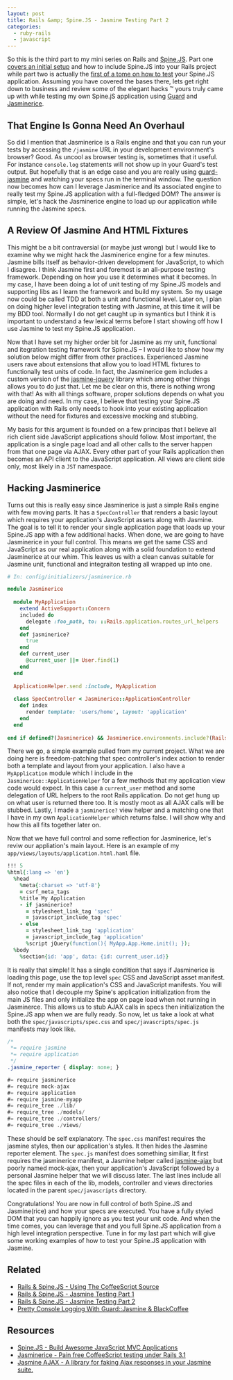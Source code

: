 ```yaml
---
layout: post
title: Rails &amp; Spine.JS - Jasmine Testing Part 2
categories: 
  - ruby-rails
  - javascript
---
```


<p>
  So this is the third part to my mini series on Rails and <a href="http://spinejs.com/">Spine.JS</a>. Part one <a href="/2012/01/15/rails-and-spine-js-using-the-coffeescript-source/">covers an initial setup</a> and how to include Spine.JS into your Rails project while part two is actually the <a href="/2012/01/16/rails-and-spine-js-jasmine-testing-part-1/">first of a tome on how to test</a> your Spine.JS application. Assuming you have covered the bases there, lets get right down to business and review some of the elegant hacks &trade; yours truly came up with while testing my own Spine.jS application using <a href="http://github.com/guard/guard">Guard</a> and <a href="http://github.com/bradphelan/jasminerice">Jasminerice</a>. 
</p>


<h2>That Engine Is Gonna Need An Overhaul</h2>

<p>
  So did I mention that Jasminerice is a Rails engine and that you can run your tests by accessing the <code>/jasmine</code> URL in your development environment's browser? Good. As uncool as browser testing is, sometimes that it useful. For instance <code>console.log</code> statements will not show up in your Guard's test output. But hopefully that is an edge case and you are really using <a href="http://github.com/netzpirat/guard-jasmine">guard-jasmine</a> and watching your specs run in the terminal window. The question now becomes how can I leverage Jasminerice and its associated engine to really test my Spine.JS application with a full-fledged DOM? The answer is simple, let's hack the Jasminerice engine to load up our application while running the Jasmine specs.
</p>


<h2>A Review Of Jasmine And HTML Fixtures</h2>

<p>
  This might be a bit contraversial (or maybe just wrong) but I would like to examine why we might hack the Jasminerice engine for a few minutes. Jasmine bills itself as behavior-driven development for JavaScript, to which I disagree. I think Jasmine first and foremost is an all-purpose testing framework. Depending on how you use it determines what it becomes. In my case, I have been doing a lot of unit testing of my Spine.JS models and supporting libs as I learn the framework and build my system. So my usage now could be called TDD at both a unit and functional level. Later on, I plan on doing higher level integration testing with Jasmine, at this time it will be my BDD tool. Normally I do not get caught up in symantics but I think it is important to understand a few lexical terms before I start showing off how I use Jasmine to test my Spine.JS application. 
</p>

<p>
  Now that I have set my higher order bit for Jasmine as my unit, functional and itegration testing framework for Spine.JS &ndash; I would like to show how my solution below might differ from other practices. Experienced Jasmine users rave about extensions that allow you to load HTML fixtures to functionally test units of code. In fact, the Jasminerice gem includes a custom version of the <a href="https://github.com/velesin/jasmine-jquery">jasmine-jquery</a> library which among other things allows you to do just that. Let me be clear on this, there is nothing wrong with that! As with all things software, proper solutions depends on what you are doing and need. In my case, I believe that testing your Spine.JS application with Rails only needs to hook into your existing application without the need for fixtures and excessive mocking and stubbing.
</p>

<p>
  My basis for this argument is founded on a few principas that I believe all rich client side JavaScript applications should follow. Most important, the application is a single page load and all other calls to the server happen from that one page via AJAX. Every other part of your Rails application then becomes an API client to the JavaScript application. All views are client side only, most likely in a <code>JST</code> namespace.
</p>


<h2>Hacking Jasminerice</h2>

<p>
  Turns out this is really easy since Jasminerice is just a simple Rails engine with few moving parts. It has a <code>SpecController</code> that renders a basic layout which requires your application's JavaScript assets along with Jasmine. The goal is to tell it to render your single application page that loads up your Spine.JS app with a few additional hacks. When done, we are going to have Jasminerice in your full control. This means we get the same CSS and JavaScript as our real application along with a solid foundation to extend Jasminerice at our whim. This leaves us with a clean canvas suitable for Jasmine unit, functional and integraiton testing all wrapped up into one.
</p>


```ruby
# In: config/initializers/jasminerice.rb

module Jasminerice
  
  module MyApplication
    extend ActiveSupport::Concern
    included do
      delegate :foo_path, to: ::Rails.application.routes_url_helpers
    end
    def jasminerice?
      true
    end
    def current_user
      @current_user ||= User.find(1)
    end
  end
  
  ApplicationHelper.send :include, MyApplication
  
  class SpecController < Jasminerice::ApplicationController
    def index
      render template: 'users/home', layout: 'application'
    end
  end
  
end if defined?(Jasminerice) && Jasminerice.environments.include?(Rails.env)
```

<p>
  There we go, a simple example pulled from my current project. What we are doing here is freedom-patching that spec controller's index action to render both a template and layout from your application. I also have a <code>MyApplication</code> module which I include in the <code>Jasminerice::ApplicationHelper</code> for a few methods that my application view code would expect. In this case a <code>current_user</code> method and some delegation of URL helpers to the root Rails application. Do not get hung up on what user is returned there too. It is mostly moot as all AJAX calls will be stubbed. Lastly, I made a <code>jasminerice?</code> view helper and a matching one that I have in my own <code>ApplicationHelper</code> which returns false. I will show why and how this all fits together later on.
</p>

<p>
  Now that we have full control and some reflection for Jasminerice, let's reviw our appliation's main layout. Here is an example of my <code>app/views/layouts/application.html.haml</code> file.
</p>

```ruby
!!! 5
%html{:lang => 'en'}
  %head
    %meta{:charset => 'utf-8'}
    = csrf_meta_tags
    %title My Application
    - if jasminerice?
      = stylesheet_link_tag 'spec'
      = javascript_include_tag 'spec'
    - else
      = stylesheet_link_tag 'application'
      = javascript_include_tag 'application'
      %script jQuery(function(){ MyApp.App.Home.init(); });
  %body
    %section{id: 'app', data: {id: current_user.id}}
```

<p>
  It is really that simple! It has a single condition that says if Jasminerice is loading this page, use the top level <code>spec</code> CSS and JavaScript asset manifest. If not, render my main application's CSS and JavaScript manifests. You will also notice that I decouple my Spine's application initialization from the main JS files and only initialize the app on page load when not running in Jasminerce. This allows us to stub AJAX calls in specs then initialization the Spine.JS app when we are fully ready. So now, let us take a look at what both the <code>spec/javascripts/spec.css</code> and <code>spec/javascripts/spec.js</code> manifests may look like.
</p>

```css
/*
 *= require jasmine
 *= require application
 */
.jasmine_reporter { display: none; }
```

```javascript
#= require jasminerice
#= require mock-ajax
#= require application
#= require jasmine-myapp
#= require_tree ./lib/
#= require_tree ./models/
#= require_tree ./controllers/
#= require_tree ./views/
```

<p>
  These should be self explanatory. The <code>spec.css</code> manifest requires the jasmine styles, then our application's styles. It then hides the Jasmine reporter element. The <code>spec.js</code> manifest does something similiar, It first requires the jasminerice manifest, a Jasmine helper called <a href="https://github.com/pivotal/jasmine-ajax">jasmine-ajax</a> but poorly named mock-ajax, then your application's JavaScript followed by a personal Jasmine helper that we will discuss later. The last lines include all the spec files in each of the lib, models, controller and views directories located in the parent <code>spec/javascripts</code> directory.
</p>

<p>
  Congratulations! You are now in full control of both Spine.JS and Jasmine(rice) and how your specs are executed. You have a fully styled DOM that you can happily ignore as you test your unit code. And when the time comes, you can leverage that and you full Spine.JS application from a high level integration perspective. Tune in for my last part which will give some working examples of how to test your Spine.JS application with Jasmine.
</p>


<h2>Related</h2>

<ul>
  <li><a href="/2012/01/15/rails-and-spine-js-using-the-coffeescript-source/">Rails &amp; Spine.JS - Using The CoffeeScript Source</a></li>
  <li><a href="/2012/01/16/rails-and-spine-js-jasmine-testing-part-1/">Rails &amp; Spine.JS - Jasmine Testing Part 1</a></li>
  <li><a href="/2012/01/17/rails-and-spine-js-jasmine-testing-part-2/">Rails &amp; Spine.JS - Jasmine Testing Part 2</a></li>
  <li><a href="/2012/02/01/pretty-console-logging-with-guardjasmine-black-coffee/">Pretty Console Logging With Guard::Jasmine &amp; BlackCoffee</a></li>  
</ul>


<h2>Resources</h2>

<ul>
  <li><a href="http://spinejs.com/">Spine.JS - Build Awesome JavaScript MVC Applications</a></li>
  <li><a href="http://github.com/bradphelan/jasminerice">Jasminerice - Pain free CoffeeScript testing under Rails 3.1</a></li>
  <li><a href="http://github.com/pivotal/jasmine-ajax">Jasmine AJAX - A library for faking Ajax responses in your Jasmine suite.</a></li>
</ul>


